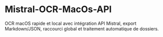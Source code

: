 # Mistral-OCR-MacOs-API
OCR macOS rapide et local avec intégration API Mistral, export Markdown/JSON, raccourci global et traitement automatique de dossiers.
